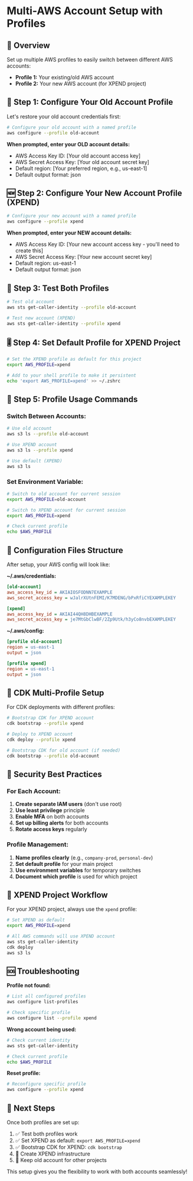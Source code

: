 # Multi-AWS Account Setup with Profiles

## 🎯 Overview

Set up multiple AWS profiles to easily switch between different AWS accounts:
- **Profile 1:** Your existing/old AWS account  
- **Profile 2:** Your new AWS account (for XPEND project)

## 🔧 Step 1: Configure Your Old Account Profile

Let's restore your old account credentials first:

```bash
# Configure your old account with a named profile
aws configure --profile old-account
```

**When prompted, enter your OLD account details:**
- AWS Access Key ID: [Your old account access key]
- AWS Secret Access Key: [Your old account secret key]  
- Default region: [Your preferred region, e.g., us-east-1]
- Default output format: json

## 🆕 Step 2: Configure Your New Account Profile (XPEND)

```bash
# Configure your new account with a named profile
aws configure --profile xpend
```

**When prompted, enter your NEW account details:**
- AWS Access Key ID: [Your new account access key - you'll need to create this]
- AWS Secret Access Key: [Your new account secret key]
- Default region: us-east-1
- Default output format: json

## 🧪 Step 3: Test Both Profiles

```bash
# Test old account
aws sts get-caller-identity --profile old-account

# Test new account (XPEND)
aws sts get-caller-identity --profile xpend
```

## 🎚️ Step 4: Set Default Profile for XPEND Project

```bash
# Set the XPEND profile as default for this project
export AWS_PROFILE=xpend

# Add to your shell profile to make it persistent
echo 'export AWS_PROFILE=xpend' >> ~/.zshrc
```

## 🔄 Step 5: Profile Usage Commands

### Switch Between Accounts:
```bash
# Use old account
aws s3 ls --profile old-account

# Use XPEND account  
aws s3 ls --profile xpend

# Use default (XPEND)
aws s3 ls
```

### Set Environment Variable:
```bash
# Switch to old account for current session
export AWS_PROFILE=old-account

# Switch to XPEND account for current session
export AWS_PROFILE=xpend

# Check current profile
echo $AWS_PROFILE
```

## 📁 Configuration Files Structure

After setup, your AWS config will look like:

**~/.aws/credentials:**
```ini
[old-account]
aws_access_key_id = AKIAIOSFODNN7EXAMPLE
aws_secret_access_key = wJalrXUtnFEMI/K7MDENG/bPxRfiCYEXAMPLEKEY

[xpend]
aws_access_key_id = AKIAI44QH8DHBEXAMPLE
aws_secret_access_key = je7MtGbClwBF/2Zp9Utk/h3yCo8nvbEXAMPLEKEY
```

**~/.aws/config:**
```ini
[profile old-account]
region = us-east-1
output = json

[profile xpend]
region = us-east-1
output = json
```

## 🎯 CDK Multi-Profile Setup

For CDK deployments with different profiles:

```bash
# Bootstrap CDK for XPEND account
cdk bootstrap --profile xpend

# Deploy to XPEND account
cdk deploy --profile xpend

# Bootstrap CDK for old account (if needed)
cdk bootstrap --profile old-account
```

## 🔐 Security Best Practices

### For Each Account:
1. **Create separate IAM users** (don't use root)
2. **Use least privilege** principle  
3. **Enable MFA** on both accounts
4. **Set up billing alerts** for both accounts
5. **Rotate access keys** regularly

### Profile Management:
1. **Name profiles clearly** (e.g., `company-prod`, `personal-dev`)
2. **Set default profile** for your main project
3. **Use environment variables** for temporary switches
4. **Document which profile** is used for which project

## 🚀 XPEND Project Workflow

For your XPEND project, always use the `xpend` profile:

```bash
# Set XPEND as default
export AWS_PROFILE=xpend

# All AWS commands will use XPEND account
aws sts get-caller-identity
cdk deploy
aws s3 ls
```

## 🆘 Troubleshooting

**Profile not found:**
```bash
# List all configured profiles
aws configure list-profiles

# Check specific profile
aws configure list --profile xpend
```

**Wrong account being used:**
```bash
# Check current identity
aws sts get-caller-identity

# Check current profile
echo $AWS_PROFILE
```

**Reset profile:**
```bash
# Reconfigure specific profile
aws configure --profile xpend
```

## 🎯 Next Steps

Once both profiles are set up:

1. ✅ Test both profiles work
2. ✅ Set XPEND as default: `export AWS_PROFILE=xpend`
3. ✅ Bootstrap CDK for XPEND: `cdk bootstrap`
4. 🔄 Create XPEND infrastructure
5. 🔄 Keep old account for other projects

This setup gives you the flexibility to work with both accounts seamlessly!